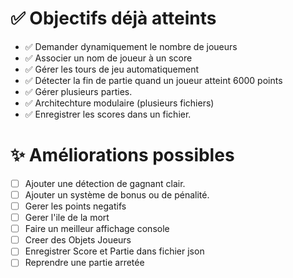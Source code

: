 # ✅ Objectifs déjà atteints

- ✅ Demander dynamiquement le nombre de joueurs
- ✅ Associer un nom de joueur à un score
- ✅ Gérer les tours de jeu automatiquement
- ✅ Détecter la fin de partie quand un joueur atteint 6000 points
- ✅ Gérer plusieurs parties.
- ✅ Architechture modulaire (plusieurs fichiers)
- ✅ Enregistrer les scores dans un fichier.

# ✨ Améliorations possibles

- [ ] Ajouter une détection de gagnant clair.
- [ ] Ajouter un système de bonus ou de pénalité.
- [ ] Gerer les points negatifs
- [ ] Gerer l'ile de la mort
- [ ] Faire un meilleur affichage console
- [ ] Creer des Objets Joueurs
- [ ] Enregistrer Score et Partie dans fichier json
- [ ] Reprendre une partie arretée
